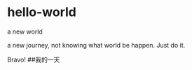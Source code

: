 # hello-world
a new world

a new journey, not knowing what world be happen. Just do it.

Bravo!
##我的一天

